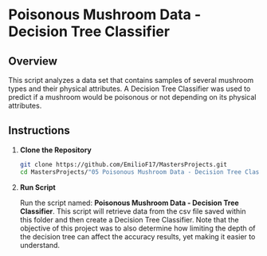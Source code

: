 # Poisonous Mushroom Data - Decision Tree Classifier

## Overview
This script analyzes a data set that contains samples of several mushroom types and their physical attributes. A Decision Tree Classifier was used to predict if a mushroom would be poisonous or not depending on its physical attributes.

## Instructions  

1. **Clone the Repository**  

   ```bash
   git clone https://github.com/EmilioF17/MastersProjects.git
   cd MastersProjects/"05 Poisonous Mushroom Data - Decision Tree Classifier"

2. **Run Script**
   
   Run the script named: **Poisonous Mushroom Data - Decision Tree Classifier**. This script will retrieve data from the csv file saved within this folder and then create a Decision Tree Classifier. Note that the objective of this project was to also determine how limiting the depth of the decision tree can affect the accuracy results, yet making it easier to understand. 